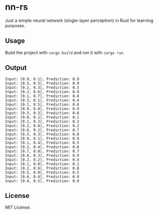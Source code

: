 # nn-rs
Just a simple neural network (single-layer perceptron) in Rust for learning purposes.

## Usage

Build the project with `cargo build` and run it with `cargo run`.

## Output

```shell
Input: [0.9, 0.1], Prediction: 0.9
Input: [0.5, 0.5], Prediction: 0.9
Input: [0.2, 0.3], Prediction: 0.5
Input: [0.3, 0.6], Prediction: 0.9
Input: [0.1, 0.7], Prediction: 0.8
Input: [0.3, 0.1], Prediction: 0.4
Input: [0.1, 0.5], Prediction: 0.6
Input: [0.9, 0.0], Prediction: 0.9
Input: [0.3, 0.3], Prediction: 0.6
Input: [0.0, 0.1], Prediction: 0.1
Input: [0.1, 0.2], Prediction: 0.3
Input: [0.2, 0.0], Prediction: 0.2
Input: [0.6, 0.1], Prediction: 0.7
Input: [0.5, 0.3], Prediction: 0.8
Input: [0.9, 0.1], Prediction: 0.9
Input: [0.1, 0.4], Prediction: 0.5
Input: [0.2, 0.4], Prediction: 0.6
Input: [0.7, 0.0], Prediction: 0.7
Input: [0.6, 0.3], Prediction: 0.9
Input: [0.2, 0.2], Prediction: 0.4
Input: [0.1, 0.0], Prediction: 0.1
Input: [0.2, 0.6], Prediction: 0.8
Input: [0.5, 0.0], Prediction: 0.5
Input: [0.6, 0.4], Prediction: 0.9
Input: [0.4, 0.5], Prediction: 0.9
```

## License

MIT License.

